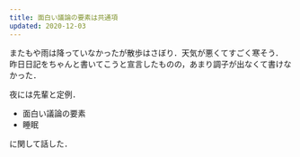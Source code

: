 ```yaml
---
title: 面白い議論の要素は共通項
updated: 2020-12-03
---
```


またもや雨は降っていなかったが散歩はさぼり．天気が悪くてすごく寒そう．
昨日日記をちゃんと書いてこうと宣言したものの，あまり調子が出なくて書けなかった．

夜には先輩と定例．

- 面白い議論の要素
- 睡眠

に関して話した．
